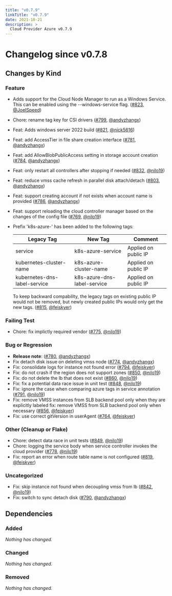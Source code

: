 ```yaml
---
title: "v0.7.9"
linkTitle: "v0.7.9"
date: 2021-10-21
description: >
  Cloud Provider Azure v0.7.9
---
```


# Changelog since v0.7.8

## Changes by Kind

### Feature

- Adds support for the Cloud Node Manager to run as a Windows Service. This can be enabled using the --windows-service flag. ([#823](https://github.com/kubernetes-sigs/cloud-provider-azure/pull/823), [@JoelSpeed](https://github.com/JoelSpeed))
- Chore: rename tag key for CSI drivers ([#799](https://github.com/kubernetes-sigs/cloud-provider-azure/pull/799), [@andyzhangx](https://github.com/andyzhangx))
- Feat: Adds windows server 2022 build ([#821](https://github.com/kubernetes-sigs/cloud-provider-azure/pull/821), [@nick5616](https://github.com/nick5616))
- Feat: add AccessTier in file share creation interface ([#781](https://github.com/kubernetes-sigs/cloud-provider-azure/pull/781), [@andyzhangx](https://github.com/andyzhangx))
- Feat: add AllowBlobPublicAccess setting in storage account creation ([#784](https://github.com/kubernetes-sigs/cloud-provider-azure/pull/784), [@andyzhangx](https://github.com/andyzhangx))
- Feat: only restart all controllers after stopping if needed ([#832](https://github.com/kubernetes-sigs/cloud-provider-azure/pull/832), [@nilo19](https://github.com/nilo19))
- Feat: reduce vmss cache refresh in parallel disk attach/detach ([#803](https://github.com/kubernetes-sigs/cloud-provider-azure/pull/803), [@andyzhangx](https://github.com/andyzhangx))
- Feat: support creating account if not exists when account name is provided ([#786](https://github.com/kubernetes-sigs/cloud-provider-azure/pull/786), [@andyzhangx](https://github.com/andyzhangx))
- Feat: support reloading the cloud controller manager based on the changes of the config file ([#769](https://github.com/kubernetes-sigs/cloud-provider-azure/pull/769), [@nilo19](https://github.com/nilo19))
- Prefix 'k8s-azure-' has been added to the following tags:
  
  Legacy Tag | New Tag | Comment
  -- | -- | --
  service | k8s-azure-service | Applied on public IP
  kubernetes-cluster-name | k8s-azure-cluster-name | Applied on public IP
  kubernetes-dns-label-service | k8s-azure-dns-label-service | Applied on public IP
  
  To keep backward compability, the legacy tags on existing public IP would not be removed, but newly created public IPs would only get the new tags. ([#815](https://github.com/kubernetes-sigs/cloud-provider-azure/pull/815), [@feiskyer](https://github.com/feiskyer))

### Failing Test

- Chore: fix implictly required vendor ([#775](https://github.com/kubernetes-sigs/cloud-provider-azure/pull/775), [@nilo19](https://github.com/nilo19))

### Bug or Regression

- **Release note**: ([#780](https://github.com/kubernetes-sigs/cloud-provider-azure/pull/780), [@andyzhangx](https://github.com/andyzhangx))
- Fix detach disk issue on deleting vmss node ([#774](https://github.com/kubernetes-sigs/cloud-provider-azure/pull/774), [@andyzhangx](https://github.com/andyzhangx))
- Fix: consolidate logs for instance not found error ([#794](https://github.com/kubernetes-sigs/cloud-provider-azure/pull/794), [@feiskyer](https://github.com/feiskyer))
- Fix: do not crash if the region does not support zones ([#850](https://github.com/kubernetes-sigs/cloud-provider-azure/pull/850), [@nilo19](https://github.com/nilo19))
- Fix: do not delete the lb that does not exist ([#860](https://github.com/kubernetes-sigs/cloud-provider-azure/pull/860), [@nilo19](https://github.com/nilo19))
- Fix: fix a potential data race issue in unit test ([#848](https://github.com/kubernetes-sigs/cloud-provider-azure/pull/848), [@nilo19](https://github.com/nilo19))
- Fix: ignore the case when comparing azure tags in service annotation ([#791](https://github.com/kubernetes-sigs/cloud-provider-azure/pull/791), [@nilo19](https://github.com/nilo19))
- Fix: remove VMSS instances from SLB backend pool only when they are explicitly labeled
  fix: remove VMSS from SLB backend pool only when necessary ([#856](https://github.com/kubernetes-sigs/cloud-provider-azure/pull/856), [@feiskyer](https://github.com/feiskyer))
- Fix: use correct gitVersion in userAgent ([#764](https://github.com/kubernetes-sigs/cloud-provider-azure/pull/764), [@feiskyer](https://github.com/feiskyer))

### Other (Cleanup or Flake)

- Chore: detect data race in unit tests ([#849](https://github.com/kubernetes-sigs/cloud-provider-azure/pull/849), [@nilo19](https://github.com/nilo19))
- Chore: logging the service body when service controller invokes the cloud provider ([#778](https://github.com/kubernetes-sigs/cloud-provider-azure/pull/778), [@nilo19](https://github.com/nilo19))
- Fix: report an error when route table name is not configured ([#819](https://github.com/kubernetes-sigs/cloud-provider-azure/pull/819), [@feiskyer](https://github.com/feiskyer))

### Uncategorized

- Fix: skip instance not found when decoupling vmss from lb ([#842](https://github.com/kubernetes-sigs/cloud-provider-azure/pull/842), [@nilo19](https://github.com/nilo19))
- Fix: switch to sync detach disk ([#790](https://github.com/kubernetes-sigs/cloud-provider-azure/pull/790), [@andyzhangx](https://github.com/andyzhangx))

## Dependencies

### Added
_Nothing has changed._

### Changed
_Nothing has changed._

### Removed
_Nothing has changed._
